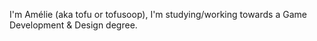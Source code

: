 I'm Amélie (aka tofu or tofusoop), I'm studying/working towards a Game Development & Design degree.
